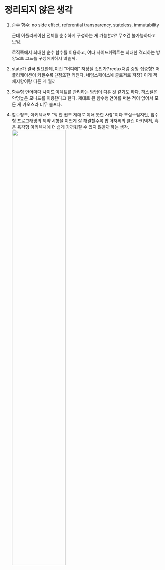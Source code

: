 # 정리되지 않은 생각

1. 순수 함수: no side effect, referential transparency, stateless, immutability

   근데 어플리케이션 전체를 순수하게 구성하는 게 가능할까? 무조건 불가능하다고 보임.

   로직쪽에서 최대한 순수 함수를 이용하고, 여타 사이드이펙트는 최대한 격리하는 방향으로 코드를 구성해야하지 않을까.

1. state가 결국 필요한데, 이건 "어디에" 저장될 것인가? redux처럼 중앙 집중형? 어플리케이션이 커질수록 단점또한 커진다. 네임스페이스에 클로저로 저장? 이게 객체지향이랑 다른 게 뭘까

1. 함수형 언어마다 사이드 이펙트를 관리하는 방법이 다른 것 같기도 하다. 하스켈은 악명높은 모나드를 이용한다고 한다. 제대로 된 함수형 언어를 써본 적이 없어서 모든 게 카오스라 너무 슬프다.

1. 함수형도, 아키텍처도 "책 한 권도 제대로 이해 못한 사람"이라 조심스럽지만, 함수형 프로그래밍의 제약 사항을 이쁘게 잘 해결할수록 밥 아저씨의 클린 아키텍처, 혹은 육각형 아키텍처에 더 쉽게 가까워질 수 있지 않을까 하는 생각.
   <img src = "https://user-images.githubusercontent.com/29361570/156034737-00c74c52-2ddd-4fd8-a294-cf796f7b8a03.png" width="60%">
